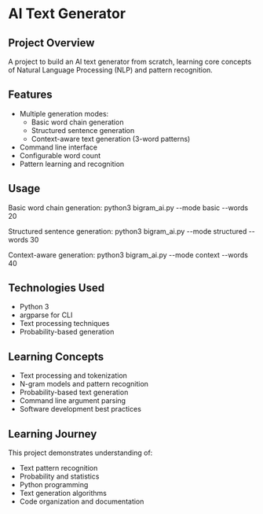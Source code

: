 # AI Text Generator

## Project Overview
A project to build an AI text generator from scratch, learning core concepts of Natural Language Processing (NLP) and pattern recognition.

## Features
- Multiple generation modes:
  - Basic word chain generation
  - Structured sentence generation
  - Context-aware text generation (3-word patterns)
- Command line interface
- Configurable word count
- Pattern learning and recognition

## Usage

Basic word chain generation:
python3 bigram_ai.py --mode basic --words 20

Structured sentence generation:
python3 bigram_ai.py --mode structured --words 30

Context-aware generation:
python3 bigram_ai.py --mode context --words 40

## Technologies Used
- Python 3
- argparse for CLI
- Text processing techniques
- Probability-based generation

## Learning Concepts
- Text processing and tokenization
- N-gram models and pattern recognition
- Probability-based text generation
- Command line argument parsing
- Software development best practices

## Learning Journey
This project demonstrates understanding of:
- Text pattern recognition
- Probability and statistics
- Python programming
- Text generation algorithms
- Code organization and documentation

